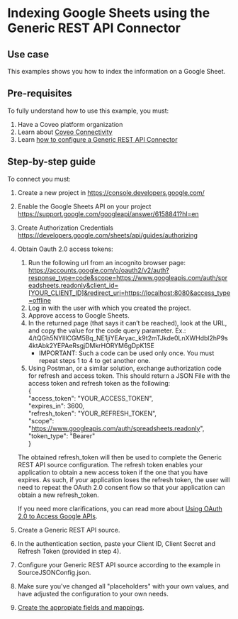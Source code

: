 # Indexing Google Sheets using the Generic REST API Connector

## Use case
This examples shows you how to index the information on a Google Sheet.
## Pre-requisites
To fully understand how to use this example, you must:
1. Have a Coveo platform organization
2. Learn about [Coveo Connectivity](https://docs.coveo.com/en/1702/cloud-v2-administrators/add-or-edit-a-source-using-one-of-the-available-connectors)
3. Learn [how to configure a Generic REST API Connector](https://docs.coveo.com/en/1896/cloud-v2-administrators/add-or-edit-a-generic-rest-api-source)

## Step-by-step guide
To connect you must:

1. Create a new project in https://console.developers.google.com/
2. Enable the Google Sheets API on your project <https://support.google.com/googleapi/answer/6158841?hl=en>
3. Create Authorization Credentials <https://developers.google.com/sheets/api/guides/authorizing>
4. Obtain Oauth 2.0 access tokens:
    1. Run the following url from an incognito browser page: 
    <https://accounts.google.com/o/oauth2/v2/auth?response_type=code&scope=https://www.googleapis.com/auth/spreadsheets.readonly&client_id=[YOUR_CLIENT_ID]&redirect_uri=https://localhost:8080&access_type=offline>
    2. Log in with the user with which you created the project.
    3. Approve access to Google Sheets.
    4. In the returned page (that says it can’t be reached), look at the URL, and copy the value for the code query parameter. Ex.: 4/tQGh5NYllICGM5Bq_NE1jiYEAryac_k9t2mTJkde0LnXWHdbl2hP9s4ktAbk2YEPAeRsgjDMkrHORYM6gDpK1SE 
        * IMPORTANT: Such a code can be used only once. You must repeat steps 1 to 4 to get another one. 
    5. Using Postman, or a similar solution, exchange authorization code for refresh and access token.  This should return a JSON File with the access token and refresh token as the following:  
       {  
        "access_token": "YOUR_ACCESS_TOKEN",  
        "expires_in": 3600,  
        "refresh_token": "YOUR_REFRESH_TOKEN",  
        "scope": "https://www.googleapis.com/auth/spreadsheets.readonly",  
        "token_type": "Bearer"  
        }  

    The obtained refresh_token will then be used to complete the Generic REST API source configuration. The refresh token enables your application to obtain a new access token if the one that you have expires. As such, if your application loses the refresh token, the user will need to repeat the OAuth 2.0 consent flow so that your application can obtain a new refresh_token.  

    If you need more clarifications, you can read more about [Using OAuth 2.0 to Access Google APIs](https://developers.google.com/identity/protocols/oauth2).

5. Create a Generic REST API source.
6. In the authentication section, paste your Client ID, Client Secret and Refresh Token (provided in step 4).
7. Configure your Generic REST API source according to the example in SourceJSONConfig.json.
8. Make sure you've changed all "placeholders" with your own values, and have adjusted the configuration to your own needs.
9. [Create the appropiate fields and mappings](https://docs.coveo.com/en/1896/cloud-v2-administrators/add-or-edit-a-generic-rest-api-source#completion).
